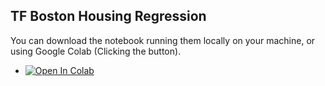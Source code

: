 
## TF Boston Housing Regression
You can download the notebook running them locally on your machine, or using Google Colab (Clicking the button).

- [![Open In Colab](https://colab.research.google.com/assets/colab-badge.svg)](https://colab.research.google.com/github/Mjrovai/UNIFEI-IESTI01-TinyML-2021.2/blob/main/00_Curse_Folder/1_Fundamentals/Class_07/TF_Boston_Housing_Regression.ipynb)
